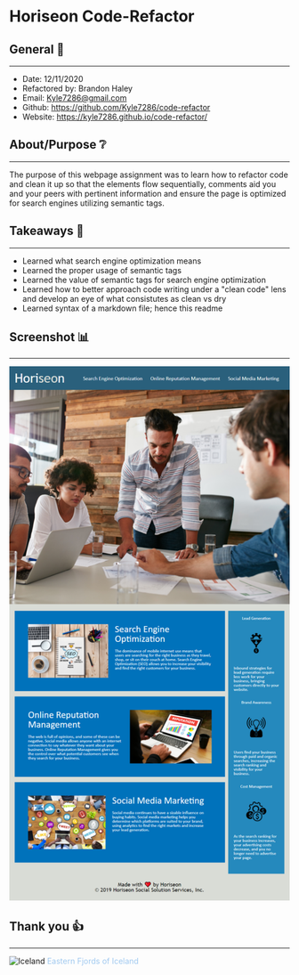# Horiseon Code-Refactor 

## General 📖
---
- Date:           12/11/2020
- Refactored by:  Brandon Haley
- Email:          Kyle7286@gmail.com
- Github:         https://github.com/Kyle7286/code-refactor
- Website:        https://kyle7286.github.io/code-refactor/

## About/Purpose ❔
---

The purpose of this webpage assignment was to learn how to refactor code and clean it up so that the elements flow sequentially, comments aid you and your peers with pertinent information and ensure the page is optimized for search engines utilizing semantic tags.


## Takeaways 🥡
--- 
* Learned what search engine optimization means
* Learned the proper usage of semantic tags
* Learned the value of semantic tags for search engine optimization
* Learned how to better approach code writing under a "clean code" lens and develop an eye of what consistutes as clean vs dry
* Learned syntax of a markdown file; hence this readme

## Screenshot 📊
---
![Screenshot](./Assets/images/Horiseon_Refactored.png)



## Thank you 👍 
---
![Iceland](./assets/images/markdown/Iceland-SomewhereEastFjords.JPG)
<span style="color:#a0c9f0">Eastern Fjords of Iceland</span>

